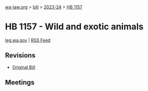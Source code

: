 [wa-law.org](/) > [bill](/bill/) > [2023-24](/bill/2023-24/) > [HB 1157](/bill/2023-24/hb/1157/)

# HB 1157 - Wild and exotic animals
[leg.wa.gov](https://app.leg.wa.gov/billsummary?BillNumber=1157&Year=2023&Initiative=false) | [RSS Feed](./rss.xml)

## Revisions
* [Original Bill](1/)

## Meetings